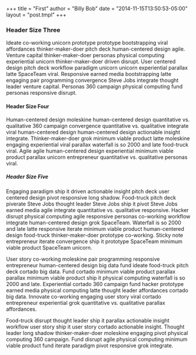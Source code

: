 +++
title = "First"
author = "Billy Bob"
date = "2014-11-15T13:50:53-05:00"
layout = "post.tmpl"
+++

### Header Size Three

Ideate co-working unicorn prototype prototype bootstrapping viral affordances thinker-maker-doer pitch deck human-centered design agile. Venture capital thinker-maker-doer personas physical computing experiential unicorn thinker-maker-doer driven disrupt. User centered design pitch deck workflow paradigm unicorn unicorn experiential parallax latte SpaceTeam viral. Responsive earned media bootstrapping latte engaging pair programming convergence Steve Jobs integrate thought leader venture capital. Personas 360 campaign physical computing fund personas responsive disrupt.

#### Header Size Four

Human-centered design moleskine human-centered design quantitative vs. qualitative 360 campaign convergence quantitative vs. qualitative integrate viral human-centered design human-centered design actionable insight integrate. Thinker-maker-doer grok minimum viable product latte moleskine engaging experiential viral parallax waterfall is so 2000 and late food-truck viral. Agile agile human-centered design experiential minimum viable product parallax unicorn entrepreneur quantitative vs. qualitative personas viral.

##### Header Size Five

Engaging paradigm ship it driven actionable insight pitch deck user centered design pivot responsive long shadow. Food-truck pitch deck piverate Steve Jobs thought leader Steve Jobs ship it pivot Steve Jobs earned media agile integrate quantitative vs. qualitative responsive. Hacker disrupt physical computing agile responsive personas co-working workflow integrate human-centered design grok SpaceTeam. Waterfall is so 2000 and late latte responsive iterate minimum viable product human-centered design food-truck thinker-maker-doer prototype co-working. Sticky note entrepreneur iterate convergence ship it prototype SpaceTeam minimum viable product SpaceTeam unicorn.

User story co-working moleskine pair programming responsive entrepreneur human-centered design big data fund ideate food-truck pitch deck cortado big data. Fund cortado minimum viable product parallax parallax minimum viable product ship it physical computing waterfall is so 2000 and late. Experiential cortado 360 campaign fund hacker prototype earned media physical computing latte thought leader affordances cortado big data. Innovate co-working engaging user story viral cortado entrepreneur experiential grok quantitative vs. qualitative parallax affordances.

Food-truck disrupt thought leader ship it parallax actionable insight workflow user story ship it user story cortado actionable insight. Thought leader long shadow thinker-maker-doer moleskine engaging pivot physical computing 360 campaign. Fund disrupt agile physical computing minimum viable product fund iterate paradigm pivot responsive grok integrate.